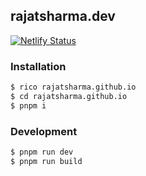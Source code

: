 ## rajatsharma.dev

[![Netlify Status](https://api.netlify.com/api/v1/badges/ce832899-316b-4a18-8d66-997524e12711/deploy-status)](https://app.netlify.com/sites/wizardly-gates-a7f03b/deploys)

### Installation

```sh
$ rico rajatsharma.github.io
$ cd rajatsharma.github.io
$ pnpm i
```

### Development

```sh
$ pnpm run dev
$ pnpm run build
```
